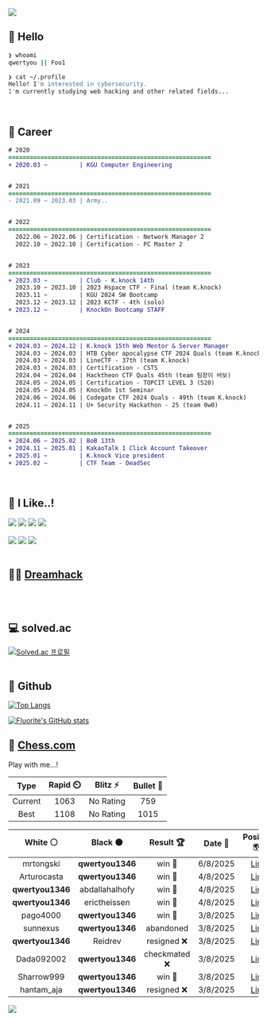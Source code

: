 <div align=left>
  <img src="https://capsule-render.vercel.app/api?type=waving&height=300&color=00f0e0&text=•⩊•" />
<br>

## 👋 Hello
```zsh
❯ whoami
qwertyou || Foo1

❯ cat ~/.profile
Hello! I'm interested in cybersecurity.
I'm currently studying web hacking and other related fields...
```
<br>
  
## 🌱 Career
```diff
# 2020
=========================================================
+ 2020.03 ~         | KGU Computer Engineering


# 2021
=========================================================
- 2021.09 ~ 2023.03 | Army..


# 2022
=========================================================
  2022.06 ~ 2022.06 | Certification - Network Manager 2
  2022.10 ~ 2022.10 | Certification - PC Master 2


# 2023
=========================================================
+ 2023.03 ~         | Club - K.knock 14th
  2023.10 ~ 2023.10 | 2023 Hspace CTF - Final (team K.knock)
  2023.11 ~         | KGU 2024 SW Bootcamp
  2023.12 ~ 2023.12 | 2023 KCTF - 4th (solo)
+ 2023.12 ~         | KnockOn Bootcamp STAFF


# 2024
=========================================================
+ 2024.03 ~ 2024.12 | K.knock 15th Web Mentor & Server Manager
  2024.03 ~ 2024.03 | HTB Cyber apocalypse CTF 2024 Quals (team K.knock)
  2024.03 ~ 2024.03 | LineCTF - 37th (team K.knock)
  2024.03 ~ 2024.03 | Certification - CSTS
  2024.04 ~ 2024.04 | Hacktheon CTF Quals 45th (team 팀장이 바보)
  2024.05 ~ 2024.05 | Certification - TOPCIT LEVEL 3 (520)
  2024.05 ~ 2024.05 | KnockOn 1st Seminar
  2024.06 ~ 2024.06 | Codegate CTF 2024 Quals - 49th (team K.knock)
  2024.11 ~ 2024.11 | U+ Security Hackathon - 25 (team 0w0)


# 2025
=========================================================
+ 2024.06 ~ 2025.02 | BoB 13th
+ 2024.11 ~ 2025.01 | KakaoTalk 1 Click Account Takeover
+ 2025.01 ~         | K.knock Vice president
+ 2025.02 ~         | CTF Team - DeadSec
```
<br>

## 🔨 I Like..!
<img src="https://img.shields.io/badge/Java-ED8B00?style=for-the-badge&logo=openjdk&logoColor=white">
<img src="https://img.shields.io/badge/python-3776AB?style=for-the-badge&logo=python&logoColor=white">
<img src="https://img.shields.io/badge/PHP-777BB4?style=for-the-badge&logo=php&logoColor=white">
<img src="https://img.shields.io/badge/Node.js-43853D?style=for-the-badge&logo=node.js&logoColor=white">
<br><br>
<img src="https://img.shields.io/badge/linux-FCC624?style=for-the-badge&logo=linux&logoColor=black"> 
<img src="https://img.shields.io/badge/docker-%230db7ed.svg?style=for-the-badge&logo=docker&logoColor=white">
<img src="https://img.shields.io/badge/GIT-E44C30?style=for-the-badge&logo=git&logoColor=white">
<br><br>

## 👨‍💻 [Dreamhack](https://dreamhack.io/users/40186)
<br><br>


## 💻 solved.ac
[![Solved.ac
프로필](http://mazassumnida.wtf/api/v2/generate_badge?boj=qwertyou)](https://solved.ac/qwertyou)
<br><br>

## 🚀 Github
[![Top Langs](https://github-readme-stats.vercel.app/api/top-langs/?username=qw3rtyou&layout=compact)](https://github.com/qw3rtyou/github-readme-stats)

[![Fluorite's GitHub stats](https://github-readme-stats.vercel.app/api?username=qw3rtyou)](https://github.com/anuraghazra/github-readme-stats)

## 🏁 [Chess.com](https://www.chess.com/)
Play with me...!
<!--START_SECTION:chessStats-->
<!-- Automatically generated with https://github.com/Balastrong/chess-stats-action -->

| Type | Rapid ⏲️ | Blitz ⚡ | Bullet 🔫 |
|:---:|:---:|:---:|:---:|
| Current | 1063 | No Rating | 759 |
| Best | 1108 | No Rating | 1015 |

| White ⚪ | Black ⚫ | Result 🏆 | Date 📅 | Position 🗺️ | Type 🕕 |
|:---:|:---:|:---:|:---:|:---:|:---:|
| mrtongski | **qwertyou1346** | win 🥇 | 6/8/2025 | <a href="http://www.ee.unb.ca/cgi-bin/tervo/fen.pl?select=r1bqk2r/ppp2p1p/2p3p1/4b3/4N3/8/PPPP1PPP/R1BQ1RK1 w kq - 0 9">Link</a> | Rapid |
| Arturocasta | **qwertyou1346** | win 🥇 | 4/8/2025 | <a href="http://www.ee.unb.ca/cgi-bin/tervo/fen.pl?select=8/7p/8/8/K1k2p2/4b2P/8/8 w - - 2 50">Link</a> | Rapid |
| **qwertyou1346** | abdallahalhofy | win 🥇 | 4/8/2025 | <a href="http://www.ee.unb.ca/cgi-bin/tervo/fen.pl?select=1r1q1rk1/2p3pp/2n1p3/2PpPp2/p1pP4/2P2QP1/P2B1PBP/1R2R1K1 b - - 3 22">Link</a> | Rapid |
| **qwertyou1346** | erictheissen | win 🥇 | 4/8/2025 | <a href="http://www.ee.unb.ca/cgi-bin/tervo/fen.pl?select=kbR5/pp4pp/5p2/1P6/n7/5BP1/P1p2P1P/6K1 b - - 2 32">Link</a> | Rapid |
| pago4000 | **qwertyou1346** | win 🥇 | 3/8/2025 | <a href="http://www.ee.unb.ca/cgi-bin/tervo/fen.pl?select=q4rk1/1b3pbp/6p1/1p6/1N1p1B2/P2p1QP1/3RnP1P/5R1K w - - 0 24">Link</a> | Rapid |
| sunnexus | **qwertyou1346** | abandoned  | 3/8/2025 | <a href="http://www.ee.unb.ca/cgi-bin/tervo/fen.pl?select=6r1/8/8/3N1k2/8/2P1rP1R/8/1R3K2 b - - 4 35">Link</a> | Rapid |
| **qwertyou1346** | Reidrev | resigned ❌ | 3/8/2025 | <a href="http://www.ee.unb.ca/cgi-bin/tervo/fen.pl?select=4kr2/p2qn2Q/1pr5/2p4P/8/8/PPP2PP1/2K5 b - - 0 21">Link</a> | Rapid |
| Dada092002 | **qwertyou1346** | checkmated ❌ | 3/8/2025 | <a href="http://www.ee.unb.ca/cgi-bin/tervo/fen.pl?select=r2kQ3/p7/1p6/5p2/3P4/5qB1/PP5P/3RR1K1 b - - 4 32">Link</a> | Rapid |
| Sharrow999 | **qwertyou1346** | win 🥇 | 3/8/2025 | <a href="http://www.ee.unb.ca/cgi-bin/tervo/fen.pl?select=r1b1k2r/pppp1ppp/8/2b1P3/2B2p1q/5Nn1/PPP3PP/RNBQ1R1K w kq - 5 11">Link</a> | Rapid |
| hantam_aja | **qwertyou1346** | resigned ❌ | 3/8/2025 | <a href="http://www.ee.unb.ca/cgi-bin/tervo/fen.pl?select=2Q4N/p1p3p1/1k6/1p2p3/8/8/PP3PPP/nN1R2K1 b - - 0 23">Link</a> | Rapid |

<!--END_SECTION:chessStats-->


<img src="https://capsule-render.vercel.app/api?type=waving&color=00f0e0&height=150&section=footer" />
</div>


